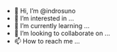 - 👋 Hi, I’m @indrosuno
- 👀 I’m interested in ...
- 🌱 I’m currently learning ...
- 💞️ I’m looking to collaborate on ...
- 📫 How to reach me ...

<!---
indrosuno/indrosuno is a ✨ special ✨ repository because its `README.md` (this file) appears on your GitHub profile.
You can click the Preview link to take a look at your changes.
--->
